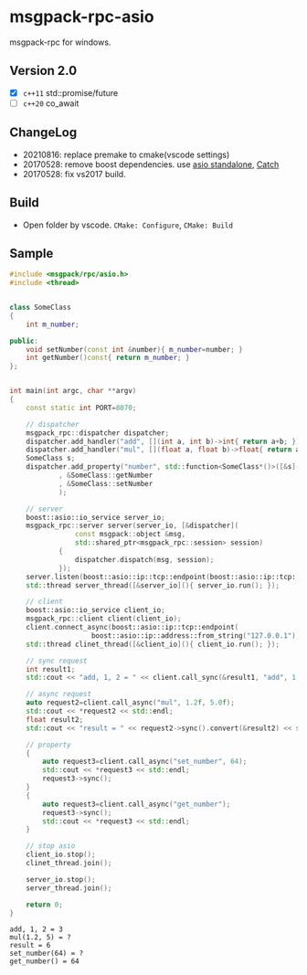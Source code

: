# msgpack-rpc-asio

msgpack-rpc for windows.

## Version 2.0

* [x] `c++11` std::promise/future
* [ ] `c++20` co_await

## ChangeLog
* 20210816: replace premake to cmake(vscode settings)
* 20170528: remove boost dependencies. use [asio standalone](https://github.com/chriskohlhoff/asio), [Catch](https://github.com/philsquared/Catch)
* 20170528: fix vs2017 build.

## Build

* Open folder by vscode. `CMake: Configure`, `CMake: Build`

## Sample

```c++
#include <msgpack/rpc/asio.h>
#include <thread>


class SomeClass
{
    int m_number;

public:
    void setNumber(const int &number){ m_number=number; }
    int getNumber()const{ return m_number; }
};


int main(int argc, char **argv)
{
    const static int PORT=8070;

    // dispatcher
    msgpack_rpc::dispatcher dispatcher;
    dispatcher.add_handler("add", [](int a, int b)->int{ return a+b; });
    dispatcher.add_handler("mul", [](float a, float b)->float{ return a*b; });
    SomeClass s;
	dispatcher.add_property("number", std::function<SomeClass*()>([&s](){ return &s; })
            , &SomeClass::getNumber
            , &SomeClass::setNumber
            );

    // server
    boost::asio::io_service server_io;
    msgpack_rpc::server server(server_io, [&dispatcher](
                const msgpack::object &msg, 
                std::shared_ptr<msgpack_rpc::session> session)
            {
                dispatcher.dispatch(msg, session);
            });
    server.listen(boost::asio::ip::tcp::endpoint(boost::asio::ip::tcp::v4(), PORT));
    std::thread server_thread([&server_io](){ server_io.run(); });

    // client
    boost::asio::io_service client_io;
    msgpack_rpc::client client(client_io); 
    client.connect_async(boost::asio::ip::tcp::endpoint(
                    boost::asio::ip::address::from_string("127.0.0.1"), PORT));
    std::thread clinet_thread([&client_io](){ client_io.run(); });

    // sync request
	int result1;
    std::cout << "add, 1, 2 = " << client.call_sync(&result1, "add", 1, 2) << std::endl;

    // async request
    auto request2=client.call_async("mul", 1.2f, 5.0f);
    std::cout << *request2 << std::endl;
    float result2;
    std::cout << "result = " << request2->sync().convert(&result2) << std::endl;

	// property
	{
		auto request3=client.call_async("set_number", 64);
		std::cout << *request3 << std::endl;
		request3->sync();
	}
	{
		auto request3=client.call_async("get_number");
		request3->sync();
		std::cout << *request3 << std::endl;
	}

    // stop asio
    client_io.stop();
    clinet_thread.join();

    server_io.stop();
    server_thread.join();

    return 0;
}
```

```
add, 1, 2 = 3
mul(1.2, 5) = ?
result = 6
set_number(64) = ?
get_number() = 64
```
